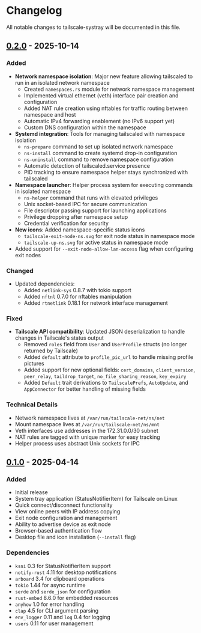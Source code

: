 # Changelog

All notable changes to tailscale-systray will be documented in this file.

## [0.2.0] - 2025-10-14

### Added

- **Network namespace isolation**: Major new feature allowing tailscaled to run in an isolated network namespace
  - Created `namespaces.rs` module for network namespace management
  - Implemented virtual ethernet (veth) interface pair creation and configuration
  - Added NAT rule creation using nftables for traffic routing between namespace and host
  - Automatic IPv4 forwarding enablement (no IPv6 support yet)
  - Custom DNS configuration within the namespace
- **Systemd integration**: Tools for managing tailscaled with namespace isolation
  - `ns-prepare` command to set up isolated network namespace
  - `ns-install` command to create systemd drop-in configuration
  - `ns-uninstall` command to remove namespace configuration
  - Automatic detection of tailscaled.service presence
  - PID tracking to ensure namespace helper stays synchronized with tailscaled
- **Namespace launcher**: Helper process system for executing commands in isolated namespace
  - `ns-helper` command that runs with elevated privileges
  - Unix socket-based IPC for secure communication
  - File descriptor passing support for launching applications
  - Privilege dropping after namespace setup
  - Credential verification for security
- **New icons**: Added namespace-specific status icons
  - `tailscale-exit-node-ns.svg` for exit node status in namespace mode
  - `tailscale-up-ns.svg` for active status in namespace mode
- Added support for `--exit-node-allow-lan-access` flag when configuring exit nodes

### Changed

- Updated dependencies:
  - Added `netlink-sys` 0.8.7 with tokio support
  - Added `nftnl` 0.7.0 for nftables manipulation
  - Added `rtnetlink` 0.18.1 for network interface management

### Fixed

- **Tailscale API compatibility**: Updated JSON deserialization to handle changes in Tailscale's status output
  - Removed `roles` field from `User` and `UserProfile` structs (no longer returned by Tailscale)
  - Added `default` attribute to `profile_pic_url` to handle missing profile pictures
  - Added support for new optional fields: `cert_domains`, `client_version`, `peer_relay`, `taildrop_target`, `no_file_sharing_reason`, `key_expiry`
  - Added `Default` trait derivations to `TailscalePrefs`, `AutoUpdate`, and `AppConnector` for better handling of missing fields

### Technical Details

- Network namespace lives at `/var/run/tailscale-net/ns/net`
- Mount namespace lives at `/var/run/tailscale-net/ns/mnt`
- Veth interfaces use addresses in the 172.31.0.0/30 subnet
- NAT rules are tagged with unique marker for easy tracking
- Helper process uses abstract Unix sockets for IPC

## [0.1.0] - 2025-04-14

### Added

- Initial release
- System tray application (StatusNotifierItem) for Tailscale on Linux
- Quick connect/disconnect functionality
- View online peers with IP address copying
- Exit node configuration and management
- Ability to advertise device as exit node
- Browser-based authentication flow
- Desktop file and icon installation (`--install` flag)

### Dependencies

- `ksni` 0.3 for StatusNotifierItem support
- `notify-rust` 4.11 for desktop notifications
- `arboard` 3.4 for clipboard operations
- `tokio` 1.44 for async runtime
- `serde` and `serde_json` for configuration
- `rust-embed` 8.6.0 for embedded resources
- `anyhow` 1.0 for error handling
- `clap` 4.5 for CLI argument parsing
- `env_logger` 0.11 and `log` 0.4 for logging
- `users` 0.11 for user management

[0.2.0]: https://github.com/cataphact/tailscale-systray/compare/v0.2.0
[0.1.0]: https://github.com/cataphact/tailscale-systray/releases/tag/v0.1.0
